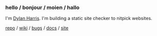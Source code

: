 ### hello / bonjour / moien / hallo

I'm [Dylan Harris](https://dylanharris.org/and/and/contact.shtml). I'm building a static site checker to nitpick websites.

[repo](https://github.com/devongarde/ssc) /
[wiki](https://github.com/devongarde/ssc/wiki) /
[bugs](https://github.com/devongarde/ssc/issues) /
[docs](https://ssc.lu/) /
[site](https://dylanharris.org/)
